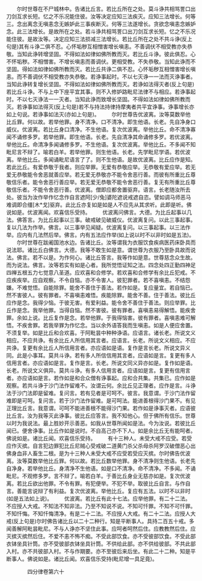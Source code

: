 <!-- { "loadSidebar": true } -->
　　尔时世尊在不尸城林中。告诸比丘言。若比丘所在之处。莫斗诤共相骂詈口出刀剑互求长短。忆之不乐况能住彼。汝等决定应知三法疾灭。应知三法增长。何等三。念出离念无嗔恚念无嫉妒此三事疾断灭。何等三法遂增长。贪欲念嗔恚念嫉妒念。此三法增长。是故所在之处。若斗诤共相骂詈口出刀剑互求长短。忆之不乐况能住彼。是故汝等。决定应知三法损减三法增长。若比丘所在之处不共斗诤(反上句是)其有斗诤二俱不忍。心怀垢秽互相憎害增长嗔恚。不善调伏不相受教亦失恭敬。当知此诤转增坚固。不得如法如律如佛所教而灭。若比丘斗诤。彼此俱忍。心不怀垢秽。不相憎害。不增长嗔恚而善调伏。更相受教。不失恭敬。当知此诤而不坚固。得如法如律如佛所教而灭。若比丘共诤二俱不忍。心怀垢秽互相憎害增长嗔恚。而不善调伏不相受教亦失恭敬。若诤事起时。不以七灭诤一一法而灭诤事者。当知此诤转复增长坚固。不得如法如律如佛所教而灭。若诤如法得灭者(反上句是)若比丘斗诤。不与上中下座平宜其事。则不入修妒路毗尼法律不与相应。若诤事起时。不以七灭诤法一一灭者。当知此诤而致增长坚固。不得如法如律如佛所教而灭。若诤事如法得灭(反上句是)若不与持法持律持摩夷者共平宜诤事。诤事增长亦如上句说。若诤事如法灭(亦如上句是)。
　　尔时世尊告优波离。汝等莫数举他比丘罪。何以故。若举他罪。身不清净。口不清净。即生他语。长老。先自净身口威仪。优波离。若比丘身口清净。不生他语。复次优波离。举他比丘。命不清净寡闻不诵修多罗。若举他罪。即生他语。长老。先自清净其命诵修多罗。若优波离。举他比丘。命清净多闻诵修多罗。不生他语。复次优波离。举他比丘。不多闻不知毗尼言不辩了。喻若白羊。若举他罪。则生他语。长老。先学毗尼学语。若优波离。举他比丘。多闻诵毗尼语言了了。则不生他语。是故优波离。比丘应作是知。若此比丘。有爱恭敬于我者。则应举罪。无爱有恭敬应举。无恭敬有爱应举。若无爱无恭敬能令舍恶就善应举。若无爱无恭敬亦不能令舍恶行善。而彼有所重比丘尊敬信乐者。能令舍恶行善应举。若无爱无恭敬不能令舍恶行善。复无有所重比丘尊敬信乐者。不能令舍恶行善。优波离。僧即应都舍置驱弃。语言。长老随汝所去处。彼当为汝作举作忆念作自言遮阿[少/兔]婆陀遮说戒遮自恣。譬如调马师恶马难调即合缰[木*戈]驱弃。此比丘亦复如是如是人不应先从其求听。此即是听。佛说如是。优波离闻。欢喜信乐受持。
　　优波离问佛言。大德。为比丘起事以几法。佛答言。为比丘起事以三事。破戒破见破威仪。优波离复问。以此三事起事。复以几法为作举。佛言。以三事举见闻疑。优波离复问。以三事起事。以三法作举。应内有几法然后举。佛言。内有五法应作举(如上说以时不以非时如是五法)。
　　尔时世尊在跋阇国池水边。告诸比丘。汝等谓我为衣服饮食疾病医药床卧具而说法耶。诸比丘白佛言。大德。我等不敢生如是意。谓世尊为衣服乃至卧具故而说法。佛言。若不以是。为作何心。诸比丘答言。我等作如是意。世尊慈念众生故。而为说法。佛言。汝等若实有如是心者。我所觉悟证知之法。四念处四正勤四神足四禅五根五力七觉意八圣道。应欢喜和合修学。若欢喜和合修学有余比丘犯戒。不应疾疾举。应自观察。不令自恼。亦不令害人。彼犯罪者。若不喜嗔恚。不结怨嫌。不难觉悟。自能除罪。能舍不善住于善法。若作如是。复应量宜。若自恼已。然不害彼人。彼有罪者。不喜嗔恚难悟。疾能除罪。能舍不善。住于善法。彼比丘应作是念。我得少恼。于彼无害。有爱利益。能令舍不善住于善法。则应举罪。比丘作是念。我举他罪。当得自恼。然不害彼。彼有罪者。喜嗔恚易得解悟。能疾舍罪。余如上说。比丘复作是念。若举他罪。于我得恼害。彼有罪者。喜嗔恚难可解悟。不疾舍罪。若我举罪为作忆念。当以余外语答我而生嗔恚。如是人便应舍置。不须复举。如是比丘和合欢喜。于阿毗昙中种种诤语。应语言。诸长老。所说文义相应。不应共诤。有余比丘人所信用其言者。应语言。长老。所说文义相应。不应共诤。复更有余比丘人所信用言者。亦应语如是语。复作是言长老。所说文异义同。此是小事耳。莫共斗诤。若有多人所信信用其言者。应语如是言。复更有多人信用言者。亦应语如是言。复作是言。长老。所说文同义异亦如是。复作如是语。长老。所说文义俱异。莫共斗诤。有多人信用言者。应语如是言。复更有信用言者。亦应语如是言。若作如是和合众僧有诤事起。应和合共集。共集已。应作如是观察。若共斗诤于沙门法作留难不。汝谓云何。余比丘见正理者。应作是言。斗诤法于沙门法即是留难。复问言。若有见者是可呵不。彼言。我意谓。于沙门法作留难即是可呵。复问言。若于沙门法作留难。是可呵法。能进善根得沙门果不。有见正理比丘言。我意谓。可呵不能进善根不能得沙门果。若作如是诤事灭者。应语彼比丘言。汝为我等灭此诤事。彼比丘应答言。我不知他心。但于佛所有信乐。世尊以时为我说法。最上胜妙开示善恶。如我从世尊所闻如是法。今为汝说。若彼比丘闻已。便舍诤事。比丘作如是说时。不自高己亦不下人。如是余比丘无有能呵者。佛说如是。诸比丘闻。欢喜信乐受持。
　　有十三种人。未受大戒不应受。若受应作灭摈。自言犯边罪犯比丘尼贼心受戒破二道黄门杀父杀母杀阿罗汉破僧恶心出佛身血非人畜生二根。是为十三种人未受大戒不应受若受应灭摈。尔时佛告优波离。汝等莫数举他比丘罪。何以故。若比丘数举他罪。身不清净则生他语。长老先自净身。若举他比丘。身清净不生他语。如是口不清净。命不清净。不多闻。不诵毗尼。不观修多罗。言不辩了。喻若白羊。于善比丘身业无慈亦如是。复次优波离。若比丘欲出他罪。不令有罪。有犯便举。不犯不举。取彼比丘自言。与作自言。善能言说辩了有利益。复次优波离。举他比丘。复应有五法。以时不以非时(如是五法如上说)。
　　优波离。若比丘有此十七法。应举他罪。有二十二法。不应授人大戒。不知法不知非法。乃至不知说不说。不知可忏罪。不知不可忏罪。不知忏悔。不知忏悔清净。有是二十二法。不应授人大戒。有二十二法。应授人大戒(反上句是)尔时佛告诸比丘以二十二种行。知是平断事人。具持二百五十戒。多闻善解阿毗昙毗尼。不与人诤亦不坚住此事。应呵者呵然后住。应教教然后住。应灭摈灭摈然后住。不爱不恚不怖不痴。不受此部饮食。亦不受彼部饮食。不受此部衣钵坐具针筒。亦不受彼部衣钵坐具针筒。不供给此部。亦不供给彼部。不共此部入村。亦不共彼部入村。不与作期要。亦不至彼后来后坐。有此二十二种。知是平断事人。佛说如是。诸比丘闻。欢喜信乐受持(毗尼增一具足竟)。

　　　　四分律卷第六十


